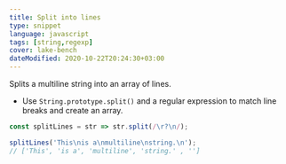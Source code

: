```yaml
---
title: Split into lines
type: snippet
language: javascript
tags: [string,regexp]
cover: lake-bench
dateModified: 2020-10-22T20:24:30+03:00
---
```


Splits a multiline string into an array of lines.

- Use `String.prototype.split()` and a regular expression to match line breaks and create an array.

```js
const splitLines = str => str.split(/\r?\n/);
```

```js
splitLines('This\nis a\nmultiline\nstring.\n');
// ['This', 'is a', 'multiline', 'string.' , '']
```
